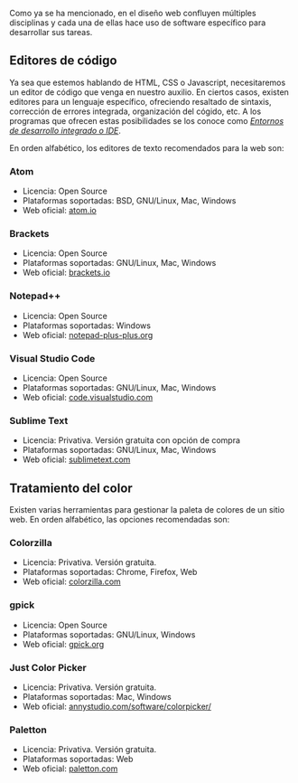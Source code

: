 Como ya se ha mencionado, en el diseño web confluyen múltiples disciplinas y cada una de ellas hace uso de software específico para desarrollar sus tareas. 

## Editores de código

Ya sea que estemos hablando de HTML, CSS o Javascript, necesitaremos un editor de código que venga en nuestro auxilio. En ciertos casos, existen editores para un lenguaje específico, ofreciendo resaltado de sintaxis, corrección de errores integrada, organización del cógido, etc. A los programas que ofrecen estas posibilidades se los conoce como [_Entornos de desarrollo integrado o IDE_](https://es.wikipedia.org/wiki/Entorno_de_desarrollo_integrado). 

En orden alfabético, los editores de texto recomendados para la web son: 

### Atom
* Licencia: Open Source
* Plataformas soportadas: BSD, GNU/Linux, Mac, Windows
* Web oficial: [atom.io](https://atom.io/)

### Brackets
* Licencia: Open Source
* Plataformas soportadas: GNU/Linux, Mac, Windows
* Web oficial: [brackets.io](http://brackets.io/)

### Notepad++
* Licencia: Open Source
* Plataformas soportadas: Windows
* Web oficial: [notepad-plus-plus.org](https://notepad-plus-plus.org/)

### Visual Studio Code
* Licencia: Open Source
* Plataformas soportadas: GNU/Linux, Mac, Windows
* Web oficial: [code.visualstudio.com](https://code.visualstudio.com/)

### Sublime Text
* Licencia: Privativa. Versión gratuita con opción de compra
* Plataformas soportadas: GNU/Linux, Mac, Windows
* Web oficial: [sublimetext.com](https://www.sublimetext.com/)

## Tratamiento del color
Existen varias herramientas para gestionar la paleta de colores de un sitio web. En orden alfabético, las opciones recomendadas son: 


### Colorzilla
* Licencia: Privativa. Versión gratuita.
* Plataformas soportadas: Chrome, Firefox, Web
* Web oficial: [colorzilla.com](http://www.colorzilla.com/)

### gpick
* Licencia: Open Source
* Plataformas soportadas: GNU/Linux, Windows
* Web oficial: [gpick.org](http://www.gpick.org/)

### Just Color Picker
* Licencia: Privativa. Versión gratuita.
* Plataformas soportadas: Mac, Windows
* Web oficial: [annystudio.com/software/colorpicker/](http://annystudio.com/software/colorpicker/)

### Paletton
* Licencia: Privativa. Versión gratuita.
* Plataformas soportadas: Web
* Web oficial: [paletton.com](http://paletton.com)

